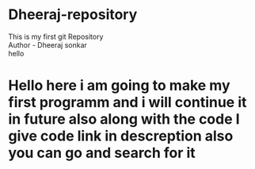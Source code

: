 # Dheeraj-repository
This is my first git Repository
<br>
Author - Dheeraj sonkar
<br>
hello
<h1> Hello here i am going to make my first programm and i will continue it in future also along with the code I give code link in descreption also you can go and search for it</h1>

